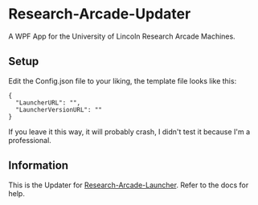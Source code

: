 # Research-Arcade-Updater
 A WPF App for the University of Lincoln Research Arcade Machines.
## Setup
  Edit the Config.json file to your liking, the template file looks like this:
  ```
  {
    "LauncherURL": "",
    "LauncherVersionURL": ""
  }
  ```
  If you leave it this way, it will probably crash, I didn't test it because I'm a professional.
## Information
  This is the Updater for [Research-Arcade-Launcher](https://github.com/Malphatt/Research-Arcade-Launcher "GitHub.com").
  Refer to the docs for help.
